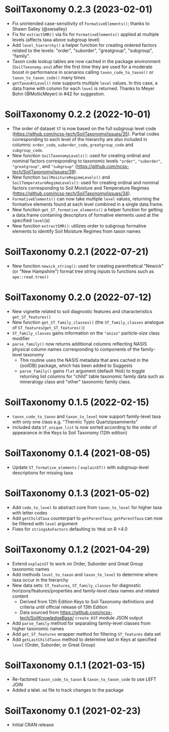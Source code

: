 # SoilTaxonomy 0.2.3 (2023-02-01)
 - Fix unintended case-sensitivity of `FormativeElements()`; thanks to Shawn Salley (@swsalley)
 - Fix for `extractSMR()` via fix for `FormativeElements()` applied at multiple levels (affects taxa above subgroup level)
 - Add `level_hierarchy()` a helper function for creating ordered factors related to the levels: "order", "suborder", "greatgroup", "subgroup", "family".
 - Taxon code lookup tables are now cached in the package environment (`SoilTaxonomy.env`) after the first time they are used for a moderate boost in performance in scenarios calling `taxon_code_to_taxon()` or `taxon_to_taxon_code()` many times
 - `getTaxonAtLevel()` now supports multiple `level` values. In this case, a data.frame with column for each `level` is returned. Thanks to Meyer Bohn (@MollicMeyer) in #42 for suggestion.

# SoilTaxonomy 0.2.2 (2022-10-01)
 * The order of dataset `ST` is now based on the full subgroup level code (https://github.com/ncss-tech/SoilTaxonomy/issues/35). Partial codes corresponding to each level of the hierarchy are also included in columns: `order_code`, `suborder_code`, `greatgroup_code` and `subgroup_code`.
 * New function `SoilTaxonomyLevels()`: used for creating ordinal and nominal factors corresponding to taxonomic levels `"order"`, `"suborder"`, `"greatgroup"`, and `"subgroup"` (https://github.com/ncss-tech/SoilTaxonomy/issues/39).
 * New function `SoilMoistureRegimeLevels()` and `SoilTemperatureRegimeLevels()`: used for creating ordinal and nominal factors corresponding to Soil Moisture and Temperature Regimes (https://github.com/ncss-tech/SoilTaxonomy/issues/34).
 * `FormativeElements()` can now take multiple `level` values, returning the formative elements found at each level combined in a single data.frame.
 * New function `get_ST_formative_elements()` a helper function for getting a data.frame containing descriptors of formative elements used at the specified `level`(s)
 * New function `extractSMR()`: utilizes order to subgroup formative elements to identify Soil Moisture Regimes from taxon names

# SoilTaxonomy 0.2.1 (2022-07-21)
 * New function `newick_string()`: used for creating parenthetical "Newick" (or "New Hampshire") format tree string inputs to functions such as `ape::read.tree()`
 
# SoilTaxonomy 0.2.0 (2022-07-12)
 * New vignette related to soil diagnostic features and characteristics `get_ST_features()`
 * New function `get_ST_family_classes()` (the `ST_family_classes` analogue of `ST_features`/`get_ST_features()`)
 * `ST_family_classes` gains information on the `"aniso"` particle-size class modifier
 * `parse_family()` now returns additional columns reflecting NASIS physical column names corresponding to components of the family-level taxonomy
    * This routine uses the NASIS metadata that ares cached in the {soilDB} package, which has been added to Suggests
    * `parse_family()` gains `flat` argument (default `TRUE`) to toggle returning list columns for "child" table taxonomic family data such as mineralogy class and "other" taxonomic family class.

# SoilTaxonomy 0.1.5 (2022-02-15)
 * `taxon_code_to_taxon` and `taxon_to_level` now support family-level taxa with only one class e.g. "Thermic Typic Quartzipsamments"
 * included data `ST_unique_list` is now sorted according to the order of appearance in the Keys to Soil Taxonomy (12th edition)
 
# SoilTaxonomy 0.1.4 (2021-08-05)
 * Update `ST_formative_elements` / `explainST()` with subgroup-level descriptions for missing taxa

# SoilTaxonomy 0.1.3 (2021-05-02)
 * Add `code_to_level` to abstract core from `taxon_to_level` for higher taxa with letter codes
 * Add `getChildTaxa` counterpart to `getParentTaxa`; `getParentTaxa` can now be filtered with `level` argument
 * Fixes for `stringsAsFactors` defaulting to `TRUE` on R <4.0

# SoilTaxonomy 0.1.2 (2021-04-29)
 * Extend `explainST` to work on Order, Suborder and Great Group taxonomic names
 * Add methods `level_to_taxon` and `taxon_to_level` to determine where taxa occur in the hierarchy 
 * New data sets: `ST_features`, `ST_family_classes` for diagnostic horizons/features/properties and family-level class names and related content
   * Derived from 12th Edition Keys to Soil Taxonomy definitions and criteria until official release of 13th Edition 
   * Data sourced from https://github.com/ncss-tech/SoilKnowledgeBase/ `create_KST` module JSON output
 * Add `parse_family` method for separating family-level classes from higher taxonomic names 
 * Add `get_ST_features` wrapper method for filtering `ST_features` data set 
 * Add `getLastChildTaxon` method to determine last in Keys at specified `level` (Order, Suborder, or Great Group)
 
# SoilTaxonomy 0.1.1 (2021-03-15)
 * Re-factored `taxon_code_to_taxon` & `taxon_to_taxon_code` to use LEFT JOIN
 * Added a `NEWS.md` file to track changes to the package

# SoilTaxonomy 0.1 (2021-02-23)
 * Initial CRAN release
